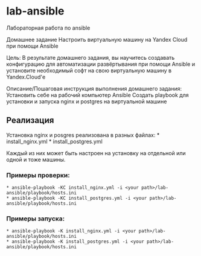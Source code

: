 # lab-ansible
Лабораторная работа по ansible

Домашнее задание
Настроить виртуальную машину на Yandex Cloud при помощи Ansible

Цель:
В результате домашнего задания, вы научитесь создавать конфигурацию для автоматизации развёртывания при помощи Ansible и установите необходимый софт на свою виртуальную машину в Yandex.Cloud'е


Описание/Пошаговая инструкция выполнения домашнего задания:
Установить себе на рабочий компьютер Ansible
Создать playbook для установки и запуска nginx и postgres на виртуальной машине

## Реализация
Установка nginx и posgres реализована в разных файлах:
    * install_nginx.yml
    * install_postgres.yml

Каждый из них может быть настроен на установку на отдельной или одной
и тоже машины.

### Примеры проверки:
    * ansible-playbook -KC install_nginx.yml -i <your path>/lab-ansible/playbook/hosts.ini
    * ansible-playbook -KC install_postgres.yml -i <your path>/lab-ansible/playbook/hosts.ini   

### Примеры запуска:
    * ansible-playbook -K install_nginx.yml -i <your path>/lab-ansible/playbook/hosts.ini
    * ansible-playbook -K install_postgres.yml -i <your path>/lab-ansible/playbook/hosts.ini
